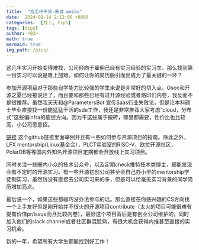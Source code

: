 ```yaml
---
title:  "找工作干货-来自 weibo"
date:  2024-02-14 2:12:00 +0800
categories:  [找工, tips] 
tags: [tips]     
author: <02>                     
math: true
mermaid: true
img_path: /pics/
---
```

这几年实习开始变得难找，公司倾向于雇佣已经有实习经验的实习生。那么找到第一份实习可以说是难上加难。如何让你的简历脱引而出成为了最关键的一环？

参加开源项目对于那些自学能力比较强的学生来说是非常好的切入点。Gsoc和开源之夏已经被说烂了，而且要和那些已经有过开源经验或者烙印们内卷，我反而不是很推荐。虽然我天天和@ParametersBot 宣传Saas行业失败论，但是论本科硕士毕业直接找一份能猛猛干活的sde工作，我还是非常推荐大家考虑“cloud，分布式“这些偏infra的底层方向。因为干这些属于搬砖，哪里都需要，性价比也比较高，小公司愿意招。

[链接](https://erdengk.github.io/gsoc-analyse/?continueFlag=9ed4073da645ed76363a9dbef9444428)
这个github链接里面举例并且有一些如何参与开源项目的指南。除此之外，LFX mentorship(Linux基金会），PLCT实验室的RISC-V，欧拉开源社区，PolarDB等等国内外知名开源项目定期都会开放线上实习项目。

同时关注一些圈内小众的技术公众号，以及定期check推特技术类博主，都能发现会有不定时的开源实习。有一些开源初创公司甚至会自己办小型的mentorship学徒制实习，虽然钱没有直接去公司实习来的多，但是可以给毫无实习背景的同学简历增加亮点。

最后说一个，如果这些都碰巧没办法参与的话。那么直接在你感兴趣的CS方向找一个上手友好但是刚开始并不很火的开源项目contribute（太火的项目可能很难有提有价值pr/issue而且比较内卷），最好这个项目背后是有创业公司维护的，同时加入他们的slack channel或者社区群混脸熟，有很大机会获得内推甚至直接的实习机会。

新的一年，希望所有大学生都能找到好工作！
